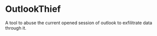 # OutlookThief
A tool to abuse the current opened session of outlook to exfilitrate data through it.
